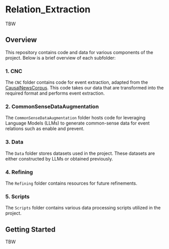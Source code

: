 # Relation_Extraction
TBW

## Overview

This repository contains code and data for various components of the project. Below is a brief overview of each subfolder:

### 1. CNC

The `CNC` folder contains code for event extraction, adapted from the [CausalNewsCorpus](https://github.com/tanfiona/CausalNewsCorpus/tree/master). This code takes our data that are transformed into the required format and performs event extraction.

### 2. CommonSenseDataAugmentation

The `CommonSenseDataAugmentation` folder hosts code for leveraging Language Models (LLMs) to generate common-sense data for event relations such as enable and prevent.

### 3. Data

The `Data` folder stores datasets used in the project. These datasets are either constructed by LLMs or obtained previously.

### 4. Refining

The `Refining` folder contains resources for future refinements. 

### 5. Scripts

The `Scripts` folder contains various data processing scripts utilized in the project.

## Getting Started

TBW




